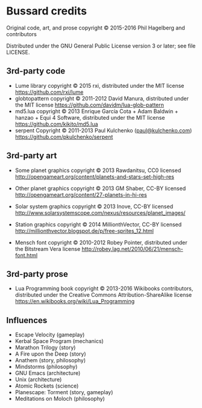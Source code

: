 # Bussard credits

Original code, art, and prose copyright © 2015-2016 Phil Hagelberg and contributors

Distributed under the GNU General Public License version 3 or later;
see file LICENSE.

## 3rd-party code

* Lume library copyright © 2015 rxi, distributed under the MIT license
  https://github.com/rxi/lume
* globtopattern copyright © 2011-2012 David Manura, distributed under the MIT license
  https://github.com/davidm/lua-glob-pattern
* md5.lua copyright © 2013 Enrique García Cota + Adam Baldwin +
    hanzao + Equi 4 Software, distributed under the MIT license
  https://github.com/kikito/md5.lua
* serpent Copyright © 2011-2013 Paul Kulchenko (paul@kulchenko.com)
  https://github.com/pkulchenko/serpent

## 3rd-party art

* Some planet graphics copyright © 2013 Rawdanitsu, CC0 licensed
  http://opengameart.org/content/planets-and-stars-set-high-res

* Other planet graphics copyright © 2013 GM Shaber, CC-BY licensed
  http://opengameart.org/content/27-planets-in-hi-res

* Solar system graphics copyright © 2013 Inove, CC-BY licensed
  http://www.solarsystemscope.com/nexus/resources/planet_images/

* Station graphics copyright © 2014 MillionthVector, CC-BY licensed
  http://millionthvector.blogspot.de/p/free-sprites_12.html

* Mensch font copyright © 2010-2012 Robey Pointer, distributed under
  the Bitstream Vera license
  http://robey.lag.net/2010/06/21/mensch-font.html

## 3rd-party prose

* Lua Programming book copyright © 2013-2016 Wikibooks contributors,
  distributed under the Creative Commons Attribution-ShareAlike license
  https://en.wikibooks.org/wiki/Lua_Programming

## Influences

* Escape Velocity (gameplay)
* Kerbal Space Program (mechanics)
* Marathon Trilogy (story)
* A Fire upon the Deep (story)
* Anathem (story, philosophy)
* Mindstorms (philosophy)
* GNU Emacs (architecture)
* Unix (architecture)
* Atomic Rockets (science)
* Planescape: Torment (story, gameplay)
* Meditations on Moloch (philosophy)
